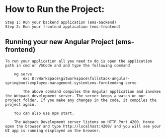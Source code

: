 How to Run the Project:
=======================
	Step 1: Run your backend application (ems-backend)
	Step 2: Eun your frontend application (ems-frontend)
	
	
Running your new Angular Project (ems-frontend)
-----------------------------------------------
	To run your application all you need to do is open the application path in cmd or VSCode and and type the following command
			 
		ng serve
			ex: D:\WorkSpace\gitworkspace\fullstack-angular-springboot\employee-management-system\ems-forntend>ng serve
			 
			The above command compiles the Angular application and invokes the Webpack development server. The server keeps a watch on our project folder. If you make any changes in the code, it compiles the project again.
		
		You can also use npm start. 
		
		The Webpack Development server listens on HTTP Port 4200. Hence open the browser and type http://localhost:4200/ and you will see your UI app is running displayed on the browser.

